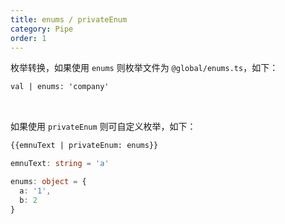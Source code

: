 ```yaml
---
title: enums / privateEnum
category: Pipe
order: 1
---
```


枚举转换，如果使用 `enums` 则枚举文件为 `@global/enums.ts`，如下：

```html
val | enums: 'company'
```

<br>

如果使用 `privateEnum` 则可自定义枚举，如下：

```html
{{emnuText | privateEnum: enums}}
```

```typescript
emnuText: string = 'a'

enums: object = {
  a: '1',
  b: 2
}
```

